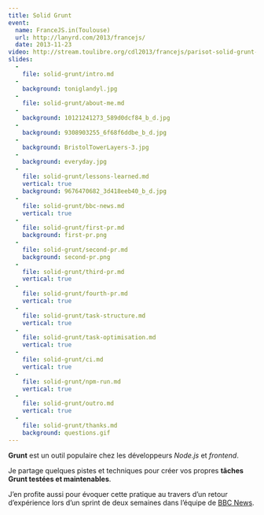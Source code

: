 ```yaml
---
title: Solid Grunt
event:
  name: FranceJS.in(Toulouse)
  url: http://lanyrd.com/2013/francejs/
  date: 2013-11-23
video: http://stream.toulibre.org/cdl2013/francejs/parisot-solid-grunt-code-spaghetti-beton.mp4
slides:
  -
    file: solid-grunt/intro.md
  -
    background: toniglandyl.jpg
  -
    file: solid-grunt/about-me.md
  -
    background: 10121241273_589d0dcf84_b_d.jpg
  -
    background: 9308903255_6f68f6ddbe_b_d.jpg
  -
    background: BristolTowerLayers-3.jpg
  -
    background: everyday.jpg
  -
    file: solid-grunt/lessons-learned.md
    vertical: true
    background: 9676470682_3d418eeb40_b_d.jpg
  -
    file: solid-grunt/bbc-news.md
    vertical: true
  -
    file: solid-grunt/first-pr.md
    background: first-pr.png
  -
    file: solid-grunt/second-pr.md
    background: second-pr.png
  -
    file: solid-grunt/third-pr.md
    vertical: true
  -
    file: solid-grunt/fourth-pr.md
    vertical: true
  -
    file: solid-grunt/task-structure.md
    vertical: true
  -
    file: solid-grunt/task-optimisation.md
    vertical: true
  -
    file: solid-grunt/ci.md
    vertical: true
  -
    file: solid-grunt/npm-run.md
    vertical: true
  -
    file: solid-grunt/outro.md
    vertical: true
  -
    file: solid-grunt/thanks.md
    background: questions.gif
---
```


**Grunt** est un outil populaire chez les développeurs *Node.js* et *frontend*.

Je partage quelques pistes et techniques pour créer vos propres **tâches Grunt testées et maintenables**.

J’en profite aussi pour évoquer cette pratique au travers d’un retour d’expérience lors d’un sprint de deux semaines dans l’équipe de [BBC News](http://m.bbc.co.uk/news).

